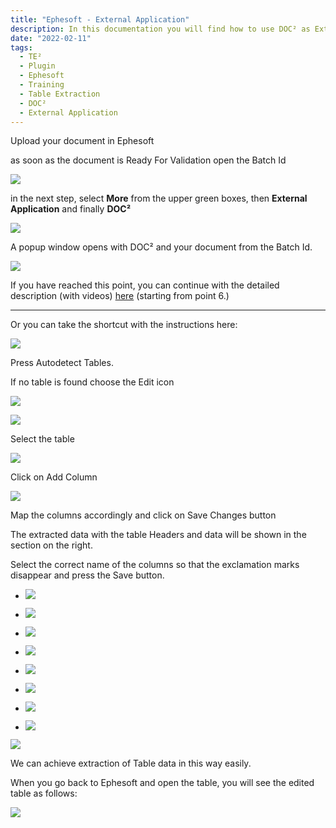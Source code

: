 ```yaml
---
title: "Ephesoft - External Application"
description: In this documentation you will find how to use DOC² as External Application for Ephesoft to easily train tables step by step.
date: "2022-02-11"
tags:
  - TE²
  - Plugin
  - Ephesoft
  - Training
  - Table Extraction
  - DOC²
  - External Application
---
```


Upload your document in Ephesoft

as soon as the document is Ready For Validation open the Batch Id

![](/_images/doc2/Ephesoft_open-Batch-1024x584.png)

in the next step, select **More** from the upper green boxes, then **External Application** and finally **DOC²**

![](/_images/doc2/Ephsoft_External-Application-1024x583.png)

A popup window opens with DOC² and your document from the Batch Id.

![](/_images/doc2/External-Application-DOC²_EN-1024x640.png)

If you have reached this point, you can continue with the detailed description (with videos) [here](/doc2/doc2app/table-train/) (starting from point 6.)

* * *

Or you can take the shortcut with the instructions here:

![](/_images/doc2/DOC²_Autodetect-Table_EN-1024x550.png)

Press Autodetect Tables.

If no table is found choose the Edit icon

![](/_images/doc2/DOC²_Edit-Table_EN-1024x549.png)

![](/_images/doc2/DOC²_Select-table_EN-1024x549.png)

Select the table

![](/_images/doc2/DOC²_Add-column_EN-1024x549.png)

Click on Add Column

![](/_images/doc2/DOC²_map-columns-and-save_EN-1024x550.png)

Map the columns accordingly and click on Save Changes button

The extracted data with the table Headers and data will be shown in the section on the right.

Select the correct name of the columns so that the exclamation marks disappear and press the Save button.

- ![](/_images/doc2/DOC²_POS-NO-3-1024x551.png)
    
- ![](/_images/doc2/DOC²_QTY-3-1024x548.png)
    

- ![](/_images/doc2/DOC²_CAT-NO-SIZE-4-1024x549.png)
    
- ![](/_images/doc2/DOC²_YOUR-POS-NO-4-1024x548.png)
    

- ![](/_images/doc2/DOC²_MATERIAL-DESCRIPTION-4-1024x550.png)
    
- ![](/_images/doc2/DOC²_UNIT-PRICE-2-1024x548.png)
    

- ![](/_images/doc2/DOC²_DISCOUNT-2-1024x549.png)
    
- ![](/_images/doc2/DOC²_TOTAL-EUR-2-1024x549.png)
    

![](/_images/doc2/DOC²_final-save_EN-1024x549.png)

We can achieve extraction of Table data in this way easily.

When you go back to Ephesoft and open the table, you will see the edited table as follows:

![](/_images/doc2/Ephesoft_Table-1024x640.png)
